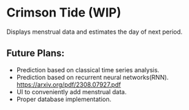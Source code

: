 # Crimson Tide (WIP)

Displays menstrual data and estimates the day of next period.

## Future Plans:
- Prediction based on classical time series analysis.
- Prediction based on recurrent neural networks(RNN).  https://arxiv.org/pdf/2308.07927.pdf
- UI to conveniently add menstrual data.
- Proper database implementation.

